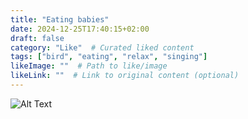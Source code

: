 ```yaml
---
title: "Eating babies"
date: 2024-12-25T17:40:15+02:00
draft: false
category: "Like"  # Curated liked content
tags: ["bird", "eating", "relax", "singing"]
likeImage: ""  # Path to like/image
likeLink: ""  # Link to original content (optional)
---
```

![Alt Text](/img/like/brutalbirds.jpg)